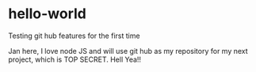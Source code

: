 # hello-world
Testing git hub features for the first time

Jan here, I love node JS and will use git hub as my repository for my next project, which is TOP SECRET.
Hell Yea!!
